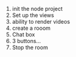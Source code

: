 1. init the node project
2. Set up the views
3. ability to render videos
4. create a rooom
5. Chat box
6. 3 buttons...
7. Stop the room 